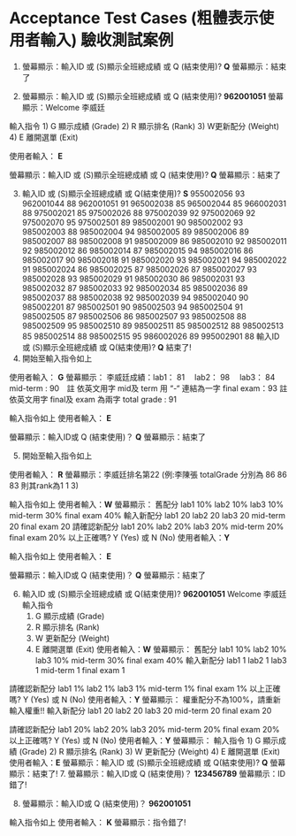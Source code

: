 
# Acceptance Test Cases (粗體表示使用者輸入) 驗收測試案例

1.	螢幕顯示：輸入ID 或 (S)顯示全班總成績 或 Q (結束使用)? **Q**
螢幕顯示：結束了

2.	螢幕顯示：輸入ID 或 (S)顯示全班總成績 或 Q (結束使用)? **962001051**
螢幕顯示：Welcome 李威廷

輸入指令 1) G 顯示成績 (Grade) 
2) R 顯示排名 (Rank) 
3) W更新配分 (Weight) 
4) E 離開選單 (Exit)  

使用者輸入： **E** 

螢幕顯示：輸入ID 或 (S)顯示全班總成績 或 Q (結束使用)? **Q**
螢幕顯示：結束了

3. 輸入ID 或 (S)顯示全班總成績 或 Q(結束使用)? **S**
955002056	93
962001044	88
962001051	91
965002038	85
965002044	85
966002031	88
975002021	85
975002026	88
975002039	92
975002069	92
975002070	95
975002501	89
985002001	90
985002002	93
985002003	88
985002004	94
985002005	89
985002006	89
985002007	88
985002008	91
985002009	86
985002010	92
985002011	92
985002012	86
985002014	87
985002015	94
985002016	86
985002017	90
985002018	91
985002020	93
985002021	94
985002022	91
985002024	86
985002025	87
985002026	87
985002027	93
985002028	93
985002029	91
985002030	86
985002031	93
985002032	87
985002033	92
985002034	85
985002036	89
985002037	88
985002038	92
985002039	94
985002040	90
985002201	87
985002501	90
985002503	94
985002504	91
985002505	87
985002506	86
985002507	93
985002508	88
985002509	95
985002510	89
985002511	85
985002512	88
985002513	85
985002514	88
985002515	95
986002026	89
995002901	88
輸入ID 或 (S)顯示全班總成績 或 Q(結束使用)? **Q**
結束了!
4.	開始至輸入指令如上

使用者輸入： **G**
螢幕顯示： 
李威廷成績：lab1：     81　
lab2：     98　
lab3：     84　
mid-term :  90　註 依英文用字 mid及 term 用 “-“ 連結為一字
final exam：93  註 依英文用字 final及 exam 為兩字 
total grade : 91

輸入指令如上
使用者輸入： **E** 

螢幕顯示：輸入ID或 Q (結束使用)？ **Q**
螢幕顯示：結束了

5.	開始至輸入指令如上

使用者輸入： **R**
螢幕顯示：李威廷排名第22 (例:李陳張 totalGrade 分別為 86 86 83 則其rank為1 1 3) 

   輸入指令如上
使用者輸入：**W**
螢幕顯示： 
舊配分 
lab1           10%
               lab2           10%
               lab3           10%
               mid-term       30%
               final exam      40%
      輸入新配分
           lab1           20
               lab2           20
               lab3           20
               mid-term       20
               final exam      20
請確認新配分
           lab1           20%
               lab2           20%
               lab3           20%
               mid-term       20%
               final exam      20%
          以上正確嗎? Y (Yes) 或 N (No)
使用者輸入：**Y**

   輸入指令如上
使用者輸入： **E** 

螢幕顯示：輸入ID或 Q (結束使用)？ **Q**
螢幕顯示：結束了

6.	輸入ID 或 (S)顯示全班總成績 或 Q(結束使用)? **962001051**
Welcome 李威廷
輸入指令
       1) G 顯示成績 (Grade)
       2) R 顯示排名 (Rank)
       3) W 更新配分 (Weight)
       4) E 離開選單 (Exit)
使用者輸入：**W**
螢幕顯示：
舊配分
    lab1          10%
    lab2          10%
    lab3          10%
    mid-term      30%
    final exam    40%
輸入新配分
    lab1          1
    lab2          1
    lab3          1
    mid-term      1
    final exam    1

請確認新配分
    lab1          1%
    lab2          1%
    lab3          1%
    mid-term      1%
    final exam    1%
以上正確嗎? Y (Yes) 或 N (No)
使用者輸入：**Y**
螢幕顯示：
權重配分不為100%，請重新輸入權重!!
輸入新配分
    lab1          20
    lab2          20
    lab3          20
    mid-term      20
    final exam    20

請確認新配分
    lab1          20%
    lab2          20%
    lab3          20%
    mid-term      20%
    final exam    20%
以上正確嗎? Y (Yes) 或 N (No)
使用者輸入：**Y**
螢幕顯示：
輸入指令
       1) G 顯示成績 (Grade)
       2) R 顯示排名 (Rank)
       3) W 更新配分 (Weight)
       4) E 離開選單 (Exit)
使用者輸入：**E**
螢幕顯示：輸入ID 或 (S)顯示全班總成績 或 Q(結束使用)? **Q**
螢幕顯示：結束了!
7.	螢幕顯示：輸入ID或 Q (結束使用)？ **123456789**
螢幕顯示：ID錯了!

8.	螢幕顯示：輸入ID或 Q (結束使用)？ **962001051**

輸入指令如上
使用者輸入： **K** 
螢幕顯示：指令錯了!
